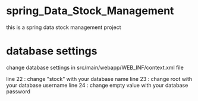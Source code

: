 # spring_Data_Stock_Management
this is a spring data stock management project 

# database settings
change database settings in src/main/webapp/WEB_INF/context.xml file

line 22 : change "stock" with your database name
line 23 : change root with your database username
line 24 : change empty value with your database password
